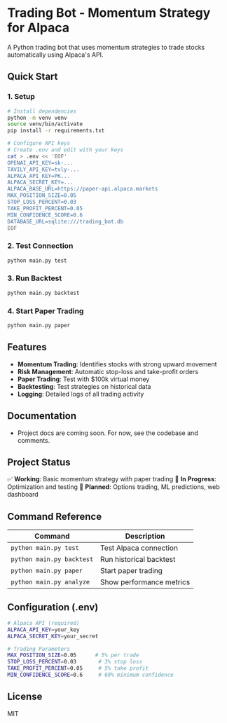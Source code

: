 # Trading Bot - Momentum Strategy for Alpaca

A Python trading bot that uses momentum strategies to trade stocks automatically using Alpaca's API.

## Quick Start

### 1. Setup

```bash
# Install dependencies
python -m venv venv
source venv/bin/activate
pip install -r requirements.txt

# Configure API keys
# Create .env and edit with your keys
cat > .env << 'EOF'
OPENAI_API_KEY=sk-...
TAVILY_API_KEY=tvly-...
ALPACA_API_KEY=PK...
ALPACA_SECRET_KEY=...
ALPACA_BASE_URL=https://paper-api.alpaca.markets
MAX_POSITION_SIZE=0.05
STOP_LOSS_PERCENT=0.03
TAKE_PROFIT_PERCENT=0.05
MIN_CONFIDENCE_SCORE=0.6
DATABASE_URL=sqlite:///trading_bot.db
EOF
```

### 2. Test Connection

```bash
python main.py test
```

### 3. Run Backtest

```bash
python main.py backtest
```

### 4. Start Paper Trading

```bash
python main.py paper
```

## Features

- **Momentum Trading**: Identifies stocks with strong upward movement
- **Risk Management**: Automatic stop-loss and take-profit orders
- **Paper Trading**: Test with $100k virtual money
- **Backtesting**: Test strategies on historical data
- **Logging**: Detailed logs of all trading activity

## Documentation

- Project docs are coming soon. For now, see the codebase and comments.

## Project Status

✅ **Working**: Basic momentum strategy with paper trading
🚧 **In Progress**: Optimization and testing
📅 **Planned**: Options trading, ML predictions, web dashboard

## Command Reference

| Command                   | Description              |
| ------------------------- | ------------------------ |
| `python main.py test`     | Test Alpaca connection   |
| `python main.py backtest` | Run historical backtest  |
| `python main.py paper`    | Start paper trading      |
| `python main.py analyze`  | Show performance metrics |

## Configuration (.env)

```bash
# Alpaca API (required)
ALPACA_API_KEY=your_key
ALPACA_SECRET_KEY=your_secret

# Trading Parameters
MAX_POSITION_SIZE=0.05      # 5% per trade
STOP_LOSS_PERCENT=0.03       # 3% stop loss
TAKE_PROFIT_PERCENT=0.05     # 5% take profit
MIN_CONFIDENCE_SCORE=0.6     # 60% minimum confidence
```

## License

MIT
